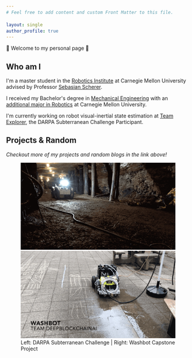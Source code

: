 ```yaml
---
# Feel free to add content and custom Front Matter to this file.

layout: single
author_profile: true
---
```


:star2: Welcome to my personal page :star2:

## Who am I

I'm a master student in the [Robotics Institute](https://www.ri.cmu.edu/)
at Carnegie Mellon University advised by Professor
[Sebasian Scherer](https://www.ri.cmu.edu/ri-faculty/sebastian-scherer/).

I received my Bachelor's degree in
[Mechanical Engineering](https://www.meche.engineering.cmu.edu/) with an
[additional major in Robotics](https://www.ri.cmu.edu/education/academic-programs/undergraduate-options/)
at Carnegie Mellon University.

I'm currently working on robot visual-inertial state estimation at
[Team Explorer](https://www.subt-explorer.com/),
the DARPA Subterranean Challenge Participant.

## Projects & Random

_Checkout more of my projects and random blogs in the link above!_

<figure class="half">
	<img src="/assets/images/index_images/subT.gif">
	<img src="/assets/images/index_images/washbot_demo.gif">
	<figcaption>Left: DARPA Subterranean Challenge | Right: Washbot Capstone 
                Project</figcaption>
</figure>
